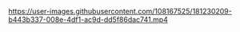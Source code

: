 
https://user-images.githubusercontent.com/108167525/181230209-b443b337-008e-4df1-ac9d-dd5f86dac741.mp4

